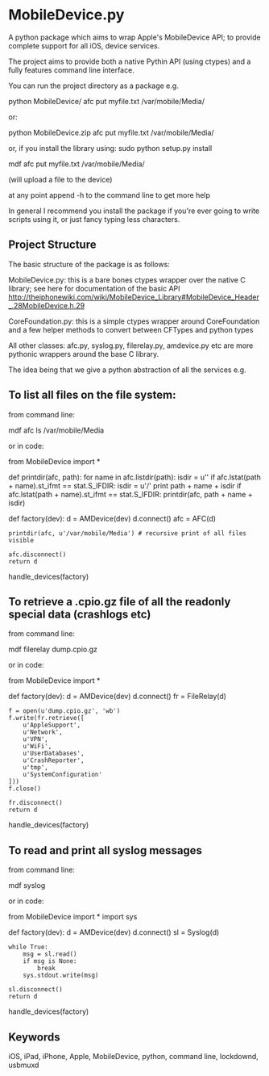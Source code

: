 MobileDevice.py
===============

A python package which aims to wrap Apple's MobileDevice API; to provide 
complete support for all iOS, device services.

The project aims to provide both a native Pythin API (using ctypes) and a fully
features command line interface.

You can run the project directory as a package e.g.

python MobileDevice/ afc put myfile.txt /var/mobile/Media/

or:

python MobileDevice.zip afc put myfile.txt /var/mobile/Media/

or, if you install the library using: sudo python setup.py install

mdf afc put myfile.txt /var/mobile/Media/

(will upload a file to the device)

at any point append -h to the command line to get more help

In general I recommend you install the package if you're ever going to write 
scripts using it, or just fancy typing less characters.


Project Structure
-----------------

The basic structure of the package is as follows:

MobileDevice.py: this is a bare bones ctypes wrapper over the native C library; 
see here for documentation of the basic API
http://theiphonewiki.com/wiki/MobileDevice_Library#MobileDevice_Header_.28MobileDevice.h.29

CoreFoundation.py: this is a simple ctypes wrapper around CoreFoundation and a
few helper methods to convert between CFTypes and python types

All other classes:
afc.py, syslog.py, filerelay.py, amdevice.py etc are more pythonic wrappers
around the base C library.

The idea being that we give a python abstraction of all the services e.g.


To list all files on the file system:
-------------------------------------
from command line:

mdf afc ls /var/mobile/Media

or in code:

from MobileDevice import *

def printdir(afc, path):
	for name in afc.listdir(path):
		isdir = u''
		if afc.lstat(path + name).st_ifmt == stat.S_IFDIR:
			isdir = u'/'
		print path + name + isdir
		if afc.lstat(path + name).st_ifmt == stat.S_IFDIR:
			printdir(afc, path + name + isdir)

def factory(dev):
	d = AMDevice(dev)
	d.connect()
	afc = AFC(d)

	printdir(afc, u'/var/mobile/Media') # recursive print of all files visible

	afc.disconnect()
	return d

handle_devices(factory)


To retrieve a .cpio.gz file of all the readonly special data (crashlogs etc)
----------------------------------------------------------------------------
from command line:

mdf filerelay dump.cpio.gz

or in code:

from MobileDevice import *

def factory(dev):
	d = AMDevice(dev)
	d.connect()
	fr = FileRelay(d)

	f = open(u'dump.cpio.gz', 'wb')
	f.write(fr.retrieve([
		u'AppleSupport',
		u'Network',
		u'VPN',
		u'WiFi',
		u'UserDatabases',
		u'CrashReporter',
		u'tmp',
		u'SystemConfiguration'
	]))
	f.close()

	fr.disconnect()
	return d

handle_devices(factory)


To read and print all syslog messages
-------------------------------------
from command line:

mdf syslog

or in code:

from MobileDevice import *
import sys

def factory(dev):
	d = AMDevice(dev)
	d.connect()
	sl = Syslog(d)

	while True:
		msg = sl.read()
		if msg is None:
			break
		sys.stdout.write(msg)

	sl.disconnect()
	return d

handle_devices(factory)


Keywords
--------
iOS, iPad, iPhone, Apple, MobileDevice, python, command line, lockdownd, 
usbmuxd
